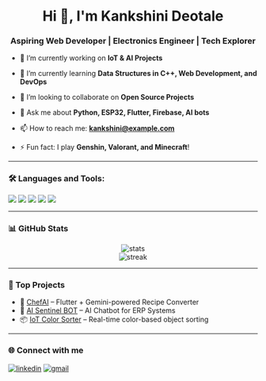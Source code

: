 <h1 align="center">Hi 👋, I'm Kankshini Deotale</h1>
<h3 align="center">Aspiring Web Developer | Electronics Engineer | Tech Explorer</h3>

- 🔭 I’m currently working on **IoT & AI Projects**

- 🌱 I’m currently learning **Data Structures in C++, Web Development, and DevOps**

- 👯 I’m looking to collaborate on **Open Source Projects**

- 💬 Ask me about **Python, ESP32, Flutter, Firebase, AI bots**

- 📫 How to reach me: **kankshini@example.com**

- ⚡ Fun fact: I play **Genshin, Valorant, and Minecraft**!

---

### 🛠️ Languages and Tools:

<p align="left">
  <img src="https://img.shields.io/badge/C++-00599C?style=for-the-badge&logo=c%2B%2B&logoColor=white"/>
  <img src="https://img.shields.io/badge/Python-3670A0?style=for-the-badge&logo=python&logoColor=ffdd54"/>
  <img src="https://img.shields.io/badge/Flutter-02569B?style=for-the-badge&logo=flutter&logoColor=white"/>
  <img src="https://img.shields.io/badge/Firebase-FFCA28?style=for-the-badge&logo=firebase&logoColor=black"/>
  <img src="https://img.shields.io/badge/ESP32-000000?style=for-the-badge&logo=espressif&logoColor=white"/>
</p>

---

### 📊 GitHub Stats

<p align="center">
  <img src="https://github-readme-stats.vercel.app/api?username=kankshini&show_icons=true&theme=tokyonight" alt="stats" />
  <br/>
  <img src="https://github-readme-streak-stats.herokuapp.com/?user=kankshini&theme=tokyonight" alt="streak"/>
</p>

---

### 🧠 Top Projects

- 🚀 [ChefAI](https://github.com/kankshini/ChefAI) – Flutter + Gemini-powered Recipe Converter  
- 🤖 [AI Sentinel BOT](https://github.com/kankshini/ai-sentinel-bot) – AI Chatbot for ERP Systems  
- 📦 [IoT Color Sorter](https://github.com/kankshini/iot-color-sorter) – Real-time color-based object sorting

---

### 🌐 Connect with me

<p align="left">
  <a href="https://linkedin.com/in/kankshini" target="blank"><img align="center" src="https://img.shields.io/badge/LinkedIn-0077B5?style=flat&logo=linkedin&logoColor=white" alt="linkedin" /></a>
  <a href="mailto:kankshini@example.com"><img align="center" src="https://img.shields.io/badge/Gmail-D14836?style=flat&logo=gmail&logoColor=white" alt="gmail" /></a>
</p>
